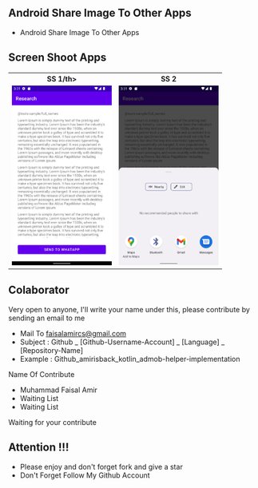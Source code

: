 ## Android Share Image To Other Apps
- Android Share Image To Other Apps

## Screen Shoot Apps

<table>

<tr>
    <th>SS 1/th>
    <th>SS 2</th>
</tr>

<tr>
    <td><img width="200px" height="360px" src="docs/image/ss_1.png"></td>
    <td><img width="200px" height="360px" src="docs/image/ss_2.png"></td>
</tr>

</table>

## Colaborator
Very open to anyone, I'll write your name under this, please contribute by sending an email to me

- Mail To faisalamircs@gmail.com
- Subject : Github _ [Github-Username-Account] _ [Language] _ [Repository-Name]
- Example : Github_amirisback_kotlin_admob-helper-implementation

Name Of Contribute
- Muhammad Faisal Amir
- Waiting List
- Waiting List

Waiting for your contribute

## Attention !!!
- Please enjoy and don't forget fork and give a star
- Don't Forget Follow My Github Account